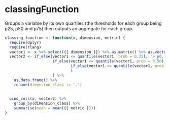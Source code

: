 # classingFunction
Groups a variable by its own quartiles (the thresholds for each group being p25, p50 and p75) then outputs an aggregate for each group.

```r
classing_function <- function(x, dimension, metric) {
  require(dplyr)
  require(rlang)
  vector1 <- x %>% select({{ dimension }}) %>% as.matrix() %>% as.vector()
  vector2 <- if_else(vector1 <= quantile(vector1, prob = 0.25), '> p0, <= p25',
                     if_else(vector1 <= quantile(vector1, prob = 0.50), '> p25, <= p50',
                             if_else(vector1 <= quantile(vector1, prob = 0.75), '> p50, <= p75', '> p75, <= p99')
                             )
                     ) %>%
    as.data.frame() %>%
    rename(dimension_class := '.') 
    
  
  bind_cols(x, vector2) %>% 
    group_by(dimension_class) %>% 
    summarise(mean = mean({{ metric }}))
}
```
